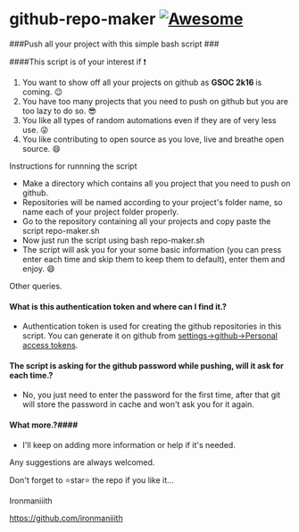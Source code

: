 # github-repo-maker  [![Awesome](https://cdn.rawgit.com/sindresorhus/awesome/d7305f38d29fed78fa85652e3a63e154dd8e8829/media/badge.svg)](https://github.com//ironmaniiith/Github-profile-name-writer/star)

###Push all your project with this simple bash script ###

####This script is of your interest if :exclamation:
1. You want to show off all your projects on github as <b> GSOC 2k16 </b> is coming. :wink:
2. You have too many projects that you need to push on github but you are too lazy to do so. :sunglasses:
3. You like all types of random automations even if they are of very less use. :stuck_out_tongue_winking_eye:
4. You like contributing to open source as you love, live and breathe open source. :smile:

Instructions for runnning the script

* Make a directory which contains all you project that you need to push on github.
*  Repositories will be named according to your project's folder name, so name each of your project folder properly.
*	Go to the repository containing all your projects and copy paste the script repo-maker.sh
*	Now just run the script using bash repo-maker.sh
*	The script will ask you for your some basic information (you can press enter each time and skip them to keep them to default), enter them and enjoy. :smile:


Other queries.
#### What is this authentication token and where can I find it.?
* Authentication token is used for creating the github repositories in this script. You can generate it on github from  [settings->github->Personal access tokens](https://github.com/settings/tokens).

#### The script is asking for the github password while pushing, will it ask for each time.? ####
* No, you just need to enter the password for the first time, after that git will store the password in cache and won't ask you for it again.


#### What more.?####
* I'll keep on adding more information or help if it's needed.

Any suggestions are always welcomed.

Don't forget to :star:star:star: the repo if you like it...

Ironmaniiith

https://github.com/ironmaniiith

